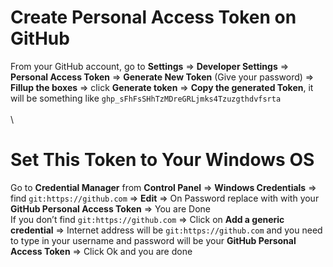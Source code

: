 # Create Personal Access Token on GitHub

From your GitHub account, go to **Settings** => **Developer Settings** => **Personal Access Token** => **Generate New Token** (Give your password) => **Fillup the boxes** => click **Generate token** => **Copy the generated Token**, it will be something like `ghp_sFhFsSHhTzMDreGRLjmks4Tzuzgthdvfsrta`
\
\
\
# Set This Token to Your Windows OS
Go to **Credential Manager** from **Control Panel** => **Windows Credentials** => find `git:https://github.com` => **Edit** => On Password replace with with your **GitHub Personal Access Token** => You are Done
\
If you don’t find `git:https://github.com` => Click on **Add a generic credential** => Internet address will be `git:https://github.com` and you need to type in your username and password will be your **GitHub Personal Access Token** => Click Ok and you are done
